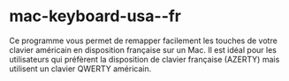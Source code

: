 # mac-keyboard-usa--fr

Ce programme vous permet de remapper facilement les touches de votre clavier américain en disposition française sur un Mac. Il est idéal pour les utilisateurs qui préfèrent la disposition de clavier française (AZERTY) mais utilisent un clavier QWERTY américain.
